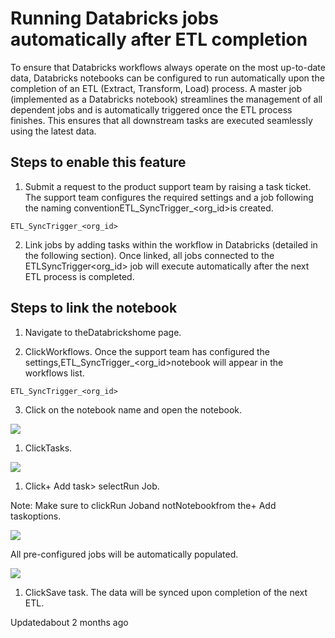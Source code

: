 # Running Databricks jobs automatically after ETL completion

To ensure that Databricks workflows always operate on the most up-to-date data, Databricks notebooks can be configured to run automatically upon the completion of an ETL (Extract, Transform, Load) process. A master job (implemented as a Databricks notebook) streamlines the management of all dependent jobs and is automatically triggered once the ETL process finishes. This ensures that all downstream tasks are executed seamlessly using the latest data.

## Steps to enable this feature

1. Submit a request to the product support team by raising a task ticket. The support team configures the required settings and a job following the naming conventionETL_SyncTrigger_<org_id>is created.

`ETL_SyncTrigger_<org_id>`

2. Link jobs by adding tasks within the workflow in Databricks (detailed in the following section). Once linked, all jobs connected to the ETLSyncTrigger<org_id> job will execute automatically after the next ETL process is completed.

## Steps to link the notebook

1. Navigate to theDatabrickshome page.

2. ClickWorkflows. Once the support team has configured the settings,ETL_SyncTrigger_<org_id>notebook will appear in the workflows list.

`ETL_SyncTrigger_<org_id>`

3. Click on the notebook name and open the notebook.

![](https://files.readme.io/25f4802ce5c8c9dcb5e326df5cdaf513ba0a158dc0b23a7de132609f2468f859-workflows_and_file.png)

1. ClickTasks.

![](https://files.readme.io/4abd54c66ff1f3f4adc24e0f98aab302b4062746f235519fa17f7eb1b6f66e81-task_and_path.png)

1. Click+ Add task> selectRun Job.

Note: Make sure to clickRun Joband notNotebookfrom the+ Add taskoptions.

![](https://files.readme.io/7feb90be7ccd4d00e41e56c3976eafd8a4b4fae4ccf3f85b30a8a8c5f4f9eb2b-run1.png)

All pre-configured jobs will be automatically populated.

![](https://files.readme.io/401c7d45bb445650e115a4b6ee27f87ca1854f1e928a899ce632ce4715730ac9-job_list_1_2.png)

1. ClickSave task. The data will be synced upon completion of the next ETL.

Updatedabout 2 months ago